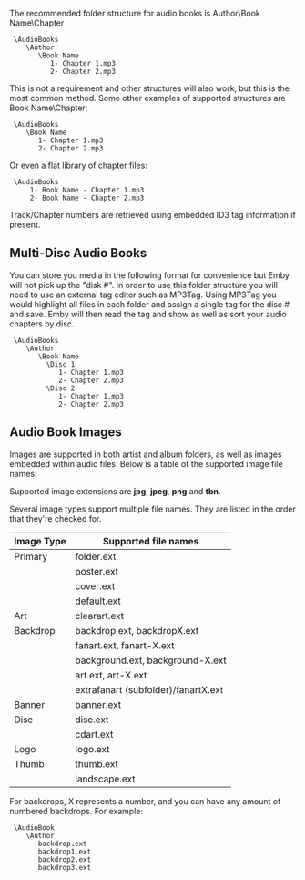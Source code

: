 The recommended folder structure for audio books is Author\Book Name\Chapter

```
 \AudioBooks
    \Author
       \Book Name
          1- Chapter 1.mp3
          2- Chapter 2.mp3
```

This is not a requirement and other structures will also work, but this is the most common method. Some other examples of supported structures are Book Name\Chapter:

```
 \AudioBooks
    \Book Name
       1- Chapter 1.mp3
       2- Chapter 2.mp3
```

Or even a flat library of chapter files:

```
 \AudioBooks
     1- Book Name - Chapter 1.mp3
     2- Book Name - Chapter 2.mp3
```

Track/Chapter numbers are retrieved using embedded ID3 tag information if present.

## Multi-Disc Audio Books

You can store you media in the following format for convenience but Emby will not pick up the "disk #".  In order to use this folder structure you will need to use an external tag editor such as MP3Tag.  Using MP3Tag you would highlight all files in each folder and assign a single tag for the disc # and save.  Emby will then read the tag and show as well as sort your audio chapters by disc.

```
 \AudioBooks
    \Author
       \Book Name
         \Disc 1
            1- Chapter 1.mp3
            2- Chapter 2.mp3
         \Disc 2
            1- Chapter 1.mp3
            2- Chapter 2.mp3
```

## Audio Book Images

Images are supported in both artist and album folders, as well as images embedded within audio files. Below is a table of the supported image file names:

Supported image extensions are **jpg**, **jpeg**, **png** and **tbn**.

Several image types support multiple file names. They are listed in the order that they're checked for.

| Image Type | Supported file names  |
| ------------- |---------------|
| Primary      | folder.ext |
|              | poster.ext |
|              | cover.ext |
|              | default.ext |
| Art      | clearart.ext      |
| Backdrop  | backdrop.ext, backdropX.ext |
|           | fanart.ext, fanart-X.ext |
|           | background.ext, background-X.ext      |
|           | art.ext, art-X.ext      |
|           | extrafanart (subfolder)/fanartX.ext      |
| Banner   | banner.ext      |
| Disc      | disc.ext      |
|           | cdart.ext      |
| Logo     | logo.ext      |
| Thumb     | thumb.ext      |
|           | landscape.ext      |

For backdrops, X represents a number, and you can have any amount of numbered backdrops. For example:

```
 \AudioBook
    \Author
       backdrop.ext
       backdrop1.ext
       backdrop2.ext
       backdrop3.ext

```
